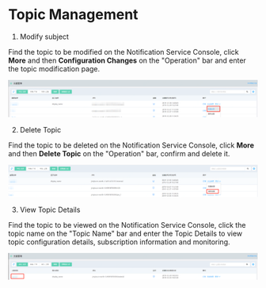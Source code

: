 # Topic Management


1. Modify subject

Find the topic to be modified on the Notification Service Console, click **More** and then **Configuration Changes** on the "Operation" bar and enter the topic modification page.

![修改](../../../../../image/Internet-Middleware/Notification-Service/管理主题1.png)

2. Delete Topic

Find the topic to be deleted on the Notification Service Console, click **More** and then **Delete Topic** on the "Operation" bar, confirm and delete it.

![删除](../../../../../image/Internet-Middleware/Notification-Service/管理主题2.png)

3. View Topic Details

Find the topic to be viewed on the Notification Service Console, click the topic name on the "Topic Name" bar and enter the Topic Details to view topic configuration details, subscription information and monitoring.

![查看](../../../../../image/Internet-Middleware/Notification-Service/管理主题3.png)
